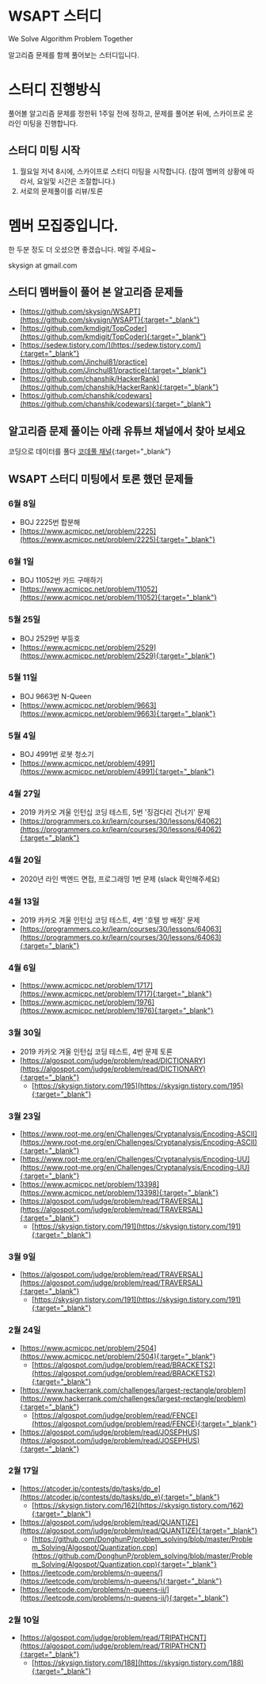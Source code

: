 # WSAPT 스터디
We Solve Algorithm Problem Together

알고리즘 문제를 함께 풀어보는 스터디입니다.

# 스터디 진행방식
풀어볼 알고리즘 문제를 정한뒤 1주일 전에 정하고,
문제를 풀어본 뒤에, 스카이프로 온라인 미팅을 진행합니다.

## 스터디 미팅 시작
1. 월요일 저녁 8시에, 스카이프로 스터디 미팅을 시작합니다. (참여 멤버의 상황에 따라서, 요일및 시간은 조절합니다.)
2. 서로의 문제풀이를 리뷰/토론

# 멤버 모집중입니다.
한 두분 정도 더 오셨으면 좋겠습니다.
메일 주세요~

skysign at gmail.com

## 스터디 멤버들이 풀어 본 알고리즘 문제들
* [https://github.com/skysign/WSAPT](https://github.com/skysign/WSAPT){:target="_blank"}
* [https://github.com/kmdigit/TopCoder](https://github.com/kmdigit/TopCoder){:target="_blank"}
* [https://sedew.tistory.com/](https://sedew.tistory.com/){:target="_blank"}
* [https://github.com/Jinchul81/practice](https://github.com/Jinchul81/practice){:target="_blank"}
* [https://github.com/chanshik/HackerRank](https://github.com/chanshik/HackerRank){:target="_blank"}
* [https://github.com/chanshik/codewars](https://github.com/chanshik/codewars){:target="_blank"}

## 알고리즘 문제 풀이는 아래 유튜브 채널에서 찾아 보세요
코딩으로 데이터를 풀다 [코데풀 채널](https://www.youtube.com/channel/UCea29OwF9BvXShqKkAwtA4Q){:target="_blank"}

## WSAPT 스터디 미팅에서 토론 했던 문제들

### 6월 8일
* BOJ 2225번 합분해
* [https://www.acmicpc.net/problem/2225](https://www.acmicpc.net/problem/2225){:target="_blank"}

### 6월 1일
* BOJ 11052번 카드 구매하기
* [https://www.acmicpc.net/problem/11052](https://www.acmicpc.net/problem/11052){:target="_blank"}

### 5월 25일
* BOJ 2529번 부등호
* [https://www.acmicpc.net/problem/2529](https://www.acmicpc.net/problem/2529){:target="_blank"}

### 5월 11일
* BOJ 9663번 N-Queen
* [https://www.acmicpc.net/problem/9663](https://www.acmicpc.net/problem/9663){:target="_blank"}

### 5월 4일
* BOJ 4991번 로봇 청소기
* [https://www.acmicpc.net/problem/4991](https://www.acmicpc.net/problem/4991){:target="_blank"}

### 4월 27일
* 2019 카카오 겨울 인턴십 코딩 테스트, 5번 '징검다리 건너기' 문제
* [https://programmers.co.kr/learn/courses/30/lessons/64062](https://programmers.co.kr/learn/courses/30/lessons/64062){:target="_blank"}

### 4월 20일
* 2020년 라인 백엔드 면접, 프로그래밍 1번 문제 (slack 확인해주세요)

### 4월 13일
* 2019 카카오 겨울 인턴십 코딩 테스트, 4번 '호텔 방 배정' 문제
* [https://programmers.co.kr/learn/courses/30/lessons/64063](https://programmers.co.kr/learn/courses/30/lessons/64063){:target="_blank"}

### 4월 6일
* [https://www.acmicpc.net/problem/1717](https://www.acmicpc.net/problem/1717){:target="_blank"}
* [https://www.acmicpc.net/problem/1976](https://www.acmicpc.net/problem/1976){:target="_blank"}

### 3월 30일
* 2019 카카오 겨울 인턴십 코딩 테스트, 4번 문제 토론
* [https://algospot.com/judge/problem/read/DICTIONARY](https://algospot.com/judge/problem/read/DICTIONARY){:target="_blank"}
  - [https://skysign.tistory.com/195](https://skysign.tistory.com/195){:target="_blank"}

### 3월 23일
* [https://www.root-me.org/en/Challenges/Cryptanalysis/Encoding-ASCII](https://www.root-me.org/en/Challenges/Cryptanalysis/Encoding-ASCII){:target="_blank"}
* [https://www.root-me.org/en/Challenges/Cryptanalysis/Encoding-UU](https://www.root-me.org/en/Challenges/Cryptanalysis/Encoding-UU){:target="_blank"}
* [https://www.acmicpc.net/problem/13398](https://www.acmicpc.net/problem/13398){:target="_blank"}
* [https://algospot.com/judge/problem/read/TRAVERSAL](https://algospot.com/judge/problem/read/TRAVERSAL){:target="_blank"}
  - [https://skysign.tistory.com/191](https://skysign.tistory.com/191){:target="_blank"}

### 3월 9일
* [https://algospot.com/judge/problem/read/TRAVERSAL](https://algospot.com/judge/problem/read/TRAVERSAL){:target="_blank"}
  - [https://skysign.tistory.com/191](https://skysign.tistory.com/191){:target="_blank"}

### 2월 24일
* [https://www.acmicpc.net/problem/2504](https://www.acmicpc.net/problem/2504){:target="_blank"}
  - [https://algospot.com/judge/problem/read/BRACKETS2](https://algospot.com/judge/problem/read/BRACKETS2){:target="_blank"}
* [https://www.hackerrank.com/challenges/largest-rectangle/problem](https://www.hackerrank.com/challenges/largest-rectangle/problem){:target="_blank"}
  - [https://algospot.com/judge/problem/read/FENCE](https://algospot.com/judge/problem/read/FENCE){:target="_blank"}
* [https://algospot.com/judge/problem/read/JOSEPHUS](https://algospot.com/judge/problem/read/JOSEPHUS){:target="_blank"}

### 2월 17일
* [https://atcoder.jp/contests/dp/tasks/dp_e](https://atcoder.jp/contests/dp/tasks/dp_e){:target="_blank"}
  - [https://skysign.tistory.com/162](https://skysign.tistory.com/162){:target="_blank"}
* [https://algospot.com/judge/problem/read/QUANTIZE](https://algospot.com/judge/problem/read/QUANTIZE){:target="_blank"}
  - [https://github.com/DonghunP/problem_solving/blob/master/Problem_Solving/Algospot/Quantization.cpp](https://github.com/DonghunP/problem_solving/blob/master/Problem_Solving/Algospot/Quantization.cpp){:target="_blank"}
* [https://leetcode.com/problems/n-queens/](https://leetcode.com/problems/n-queens/){:target="_blank"}
* [https://leetcode.com/problems/n-queens-ii/](https://leetcode.com/problems/n-queens-ii/){:target="_blank"}

### 2월 10일
* [https://algospot.com/judge/problem/read/TRIPATHCNT](https://algospot.com/judge/problem/read/TRIPATHCNT){:target="_blank"}
  - [https://skysign.tistory.com/188](https://skysign.tistory.com/188){:target="_blank"}
